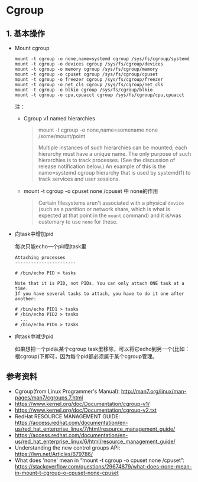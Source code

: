 # Cgroup

## 1. 基本操作

* Mount cgroup

  ```
  mount -t cgroup -o none,name=systemd cgroup /sys/fs/cgroup/systemd
  mount -t cgroup -o devices cgroup /sys/fs/cgroup/devices
  mount -t cgroup -o memory cgroup /sys/fs/cgroup/memory
  mount -t cgroup -o cpuset cgroup /sys/fs/cgroup/cpuset
  mount -t cgroup -o freezer cgroup /sys/fs/cgroup/freezer
  mount -t cgroup -o net_cls cgroup /sys/fs/cgroup/net_cls
  mount -t cgroup -o blkio cgroup /sys/fs/cgroup/blkio
  mount -t cgroup -o cpu,cpuacct cgroup /sys/fs/cgroup/cpu,cpuacct
  ```

  注：

  * Cgroup v1 named hierarchies

    > mount -t cgroup -o none,name=somename none /some/mount/point
    >
    > Multiple instances of such hierarchies can be mounted; each hierarchy must have a unique name.  The only purpose of such hierarchies is to track processes.  (See the discussion of release notification below.) An example of this is the name=systemd cgroup hierarchy that is used by systemd(1) to track services and user sessions.

  * mount -t cgroup -o cpuset none /cpuset 中 none的作用

    > Certain filesystems aren't associated with a physical `device` (such as a partition or network share, which is what is expected at that point in the `mount` command) and it is/was customary to use `none` for these.

* 向task中增加pid

  每次只能echo一个pid到task里

  ```
  Attaching processes
  -----------------------
  
  # /bin/echo PID > tasks
  
  Note that it is PID, not PIDs. You can only attach ONE task at a time.
  If you have several tasks to attach, you have to do it one after another:
  
  # /bin/echo PID1 > tasks
  # /bin/echo PID2 > tasks
  	...
  # /bin/echo PIDn > tasks
  ```

* 向task中减少pid

  如果想把一个pid从某个cgroup task里移除，可以将它echo到另一个(比如：根cgroup)下即可，因为每个pid都必须属于某个cgroup管理。

## 参考资料

* Cgroup(from Linux Programmer's Manual): http://man7.org/linux/man-pages/man7/cgroups.7.html
* https://www.kernel.org/doc/Documentation/cgroup-v1/
* https://www.kernel.org/doc/Documentation/cgroup-v2.txt
* RedHat RESOURCE MANAGEMENT GUIDE: https://access.redhat.com/documentation/en-us/red_hat_enterprise_linux/7/html/resource_management_guide/
* https://access.redhat.com/documentation/en-us/red_hat_enterprise_linux/6/html/resource_management_guide/
* Understanding the new control groups API: https://lwn.net/Articles/679786/
* What does 'none' mean in “mount -t cgroup -o cpuset none /cpuset”: https://stackoverflow.com/questions/29674879/what-does-none-mean-in-mount-t-cgroup-o-cpuset-none-cpuset
